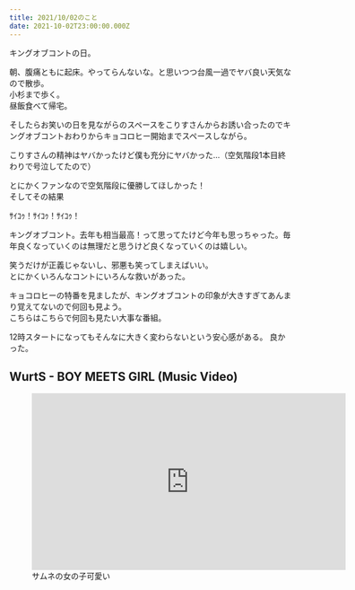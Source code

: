 ```yaml
---
title: 2021/10/02のこと
date: 2021-10-02T23:00:00.000Z
---
```


キングオブコントの日。

朝、腹痛ともに起床。やってらんないな。と思いつつ台風一過でヤバ良い天気なので散歩。  
小杉まで歩く。  
昼飯食べて帰宅。

そしたらお笑いの日を見ながらのスペースをこりすさんからお誘い合ったのでキングオブコントおわりからキョコロヒー開始までスペースしながら。

こりすさんの精神はヤバかったけど僕も充分にヤバかった…（空気階段1本目終わりで号泣してたので）

とにかくファンなので空気階段に優勝してほしかった！  
そしてその結果

ｻｲｺｩ！ｻｲｺｩ！ｻｲｺｩ！

キングオブコント。去年も相当最高！って思ってたけど今年も思っちゃった。毎年良くなっていくのは無理だと思うけど良くなっていくのは嬉しい。

笑うだけが正義じゃないし、邪悪も笑ってしまえばいい。  
とにかくいろんなコントにいろんな救いがあった。

キョコロヒーの特番を見ましたが、キングオブコントの印象が大きすぎてあんまり覚えてないので何回も見よう。  
こちらはこちらで何回も見たい大事な番組。

12時スタートになってもそんなに大きく変わらないという安心感がある。
良かった。

## WurtS - BOY MEETS GIRL (Music Video)

<figure>
  <div className="youtube"><iframe width="560" height="315" src="https://www.youtube.com/embed/st0DcBMb8Uk" title="YouTube video player" frameborder="0" allow="accelerometer; autoplay; clipboard-write; encrypted-media; gyroscope; picture-in-picture" allowfullscreen></iframe></div>
  <figcaption>
    サムネの女の子可愛い
  </figcaption>
</figure>
